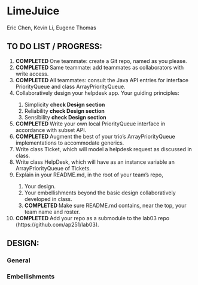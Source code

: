 # LimeJuice
<p> Eric Chen, Kevin Li, Eugene Thomas </p>

<h2> TO DO LIST / PROGRESS: </h2>
<ol> 
<li> <b> COMPLETED </b> One teammate: create a Git repo, named as you please. </li>
<li> <b> COMPLETED </b> Same teammate: add teammates as collaborators with write access. </li>
<li> <b> COMPLETED </b> All teammates: consult the Java API entries for interface PriorityQueue and class ArrayPriorityQueue. </li>
<li> Collaboratively design your helpdesk app. Your guiding principles: </li>
  <ol>
  <li> Simplicity <b> check Design section </b> </li>
  <li> Reliability <b> check Design section </b> </li>
  <li> Sensibility <b> check Design section </b> </li>
  </ol>
<li> <b> COMPLETED </b> Write your own local PriorityQueue interface in accordance with subset API. </li>
<li> <b> COMPLETED </b> Augment the best of your trio’s ArrayPriorityQueue implementations to accommodate generics. </li>
<li> Write class Ticket, which will model a helpdesk request as discussed in class. </li>
<li> Write class HelpDesk, which will have as an instance variable an ArrayPriorityQueue of Tickets. </li>
<li> Explain in your README.md, in the root of your team’s repo, </li>
  <ol> 
  <li> Your design. </li>
  <li> Your embellishments beyond the basic design collaboratively developed in class. </li>
  <li> <b> COMPLETED </b> Make sure README.md contains, near the top, your team name and roster. </li>
  </ol>
<li> <b> COMPLETED </b> Add your repo as a submodule to the lab03 repo (https://github.com/ap251/lab03). </li>
</ol>

<h2> DESIGN: </h2>
<h3> General </h3>
<h3> Embellishments </h3>
